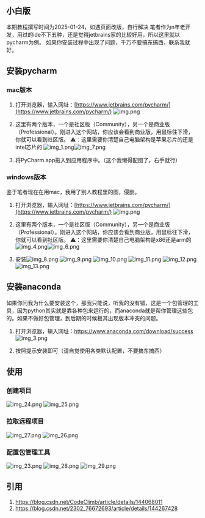 ## 小白版
本期教程撰写时间为2025-01-24，如遇页面改版，自行解决
笔者作为n年老开发，用过的ide不下五种，还是觉得jetbrains家的比较好用，所以这里就以pycharm为例。
如果你安装过程中出现了问题，千万不要搞东搞西，联系我就好。

## 安装pycharm
### mac版本
1. 打开浏览器，输入网址：[https://www.jetbrains.com/pycharm/](https://www.jetbrains.com/pycharm/)
![img.png](../pics/img.png)

1. 这里有两个版本，一个是社区版（Community），另一个是商业版（Professional）。刚进入这个网站，你应该会看到商业版，用鼠标往下滑，你就可以看到社区版。
⚠️：这里需要你清楚自己电脑架构是苹果芯片的还是intel芯片的
![img_1.png](../pics/img_1.png)![img_7.png](../pics/img_7.png)

1. 将PyCharm.app拖入到应用程序中。（这个我懒得配图了，右手就行）

### windows版本
鉴于笔者现在在用mac，我用了别人教程里的图，侵删。
1. 打开浏览器，输入网址：[https://www.jetbrains.com/pycharm/](https://www.jetbrains.com/pycharm/)
![img.png](../pics/img.png)

1. 这里有两个版本，一个是社区版（Community），另一个是商业版（Professional）。刚进入这个网站，你应该会看到商业版，用鼠标往下滑，你就可以看到社区版。
⚠️：这里需要你清楚自己电脑架构是x86还是arm的
![img_4.png](../pics/img_4.png)![img_6.png](../pics/img_6.png)
1. 安装![img_8.png](../pics/img_8.png)
![img_9.png](../pics/img_9.png)
![img_10.png](../pics/img_10.png) 
![img_11.png](../pics/img_11.png)
![img_12.png](../pics/img_12.png)
![img_13.png](../pics/img_13.png)


## 安装anaconda
如果你问我为什么要安装这个，那我只能说，听我的没有错，这是一个包管理的工具，因为python其实就是靠各种包来运行的，而anaconda就是帮你管理这些包的。如果不做好包管理，到后期的时候极其出现版本冲突的问题。
1. 打开浏览器，输入网址：https://www.anaconda.com/download/success
![img_3.png](../pics/img_3.png)

1. 按照提示安装即可（请自觉使用各类默认配置，不要搞东搞西）

## 使用
### 创建项目
![img_24.png](../pics/img_24.png)
![img_25.png](../pics/img_25.png)

### 拉取远程项目
![img_27.png](../pics/img_27.png)
![img_26.png](../pics/img_26.png)

### 配置包管理工具
![img_23.png](../pics/img_23.png)
![img_28.png](../pics/img_28.png)
![img_29.png](../pics/img_29.png)

## 引用
1. https://blog.csdn.net/CodeClimb/article/details/144068011
2. https://blog.csdn.net/2302_76672693/article/details/144267428